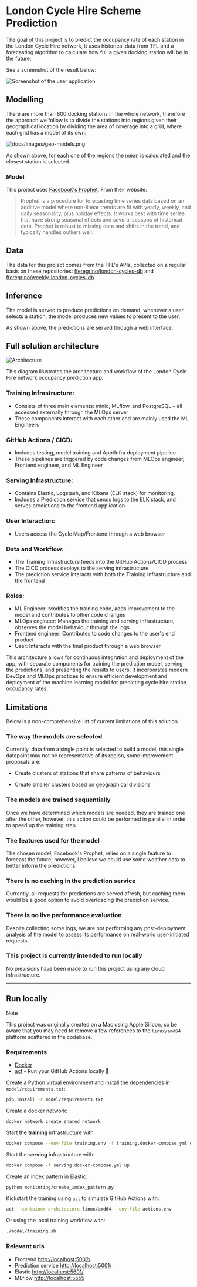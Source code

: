 # London Cycle Hire Scheme Prediction

The goal of this project is to predict the occupancy rate of each station in the London Cycle Hire network, it uses historical data from TFL and a forecasting algorithm to calculate how full a given docking station will be in the future.

See a screenshot of the result below:

![Screenshot of the user application](docs/images/service-screenshot.png)

## Modelling

There are more than 800 docking stations in the whole network, therefore the approach we follow is to divide the stations into regions given their geographical location by dividing the area of coverage into a grid, where each grid has a model of its own:

![docs/images/geo-models.png](docs/images/geo-models.png)

As shown above, for each one of the regions the mean is calculated and the closest station is selected.

### Model

This project uses [Facebook's Prophet](https://facebook.github.io/prophet/). From their website:

 > Prophet is a procedure for forecasting time series data based on an additive model where non-linear trends are fit with yearly, weekly, and daily seasonality, plus holiday effects. It works best with time series that have strong seasonal effects and several seasons of historical data. Prophet is robust to missing data and shifts in the trend, and typically handles outliers well.

## Data

The data for this project comes from the TFL's APIs, collected on a regular basis on these repositories: [fferegrino/london-cycles-db](https://github.com/fferegrino/london-cycles-db) and [fferegrino/weekly-london-cycles-db](https://github.com/fferegrino/weekly-london-cycles-db)

## Inference

The model is served to produce predictions on demand, whenever a user selects a station, the model produces new values to present to the user.

As shown above, the predictions are served through a web interface.

## Full solution architecture

![Architecture](docs/diagrams/architecture.png)

This diagram illustrates the architecture and workflow of the London Cycle Hire network occupancy prediction app.

### Training Infrastructure:
   - Consists of three main elements: minio, MLflow, and PostgreSQL – all accessed externally through the MLOps server
   - These components interact with each other and are mainly used the ML Engineers

### GitHub Actions / CICD:
   - Includes testing, model training and App/Infra deployment pipeline
   - These pipelines are triggered by code changes from MLOps engineer, Frontend engineer, and ML Engineer

### Serving Infrastructure:
   - Contains Elastic, Logstash, and Kibana (ELK stack) for monitoring.
   - Includes a Prediction service that sends logs to the ELK stack, and serves predictions to the frontend application

### User Interaction:
   - Users access the Cycle Map/Frontend through a web browser

### Data and Workflow:
   - The Training Infrastructure feeds into the GitHub Actions/CICD process
   - The CICD process deploys to the serving infrastructure
   - The prediction service interacts with both the Training Infrastructure and the frontend

### Roles:
   - ML Engineer: Modifies the training code, adds improvement to the model and contributes to other code changes
   - MLOps engineer: Manages the training and serving infrastructure, observes the model behaviour through the logs
   - Frontend engineer: Contributes to code changes to the user's end product
   - User: Interacts with the final product through a web browser

This architecture allows for continuous integration and deployment of the app, with separate components for training the prediction model, serving the predictions, and presenting the results to users. It incorporates modern DevOps and MLOps practices to ensure efficient development and deployment of the machine learning model for predicting cycle hire station occupancy rates.

## Limitations

Below is a non-comprehensive list of current limitations of this solution.

### The way the models are selected

Currently, data from a single point is selected to build a model, this single datapoint may not be representative of its region, some improvement proposals are:

 - Create clusters of stations that share patterns of behaviours

 - Create smaller clusters based on geographical divisions

### The models are trained sequentially

Once we have determined which models are needed, they are trained one after the other, however, this action could be performed in parallel in order to speed up the training step.

### The features used for the model

The chosen model, Facebook's Prophet, relies on a single feature to forecast the future; however, I believe we could use some weather data to better inform the predictions.

### There is no caching in the prediction service

Currently, all requests for predictions are served afresh, but caching them would be a good option to avoid overloading the prediction service.

### There is no live performance evaluation

Despite collecting some logs, we are not performing any post-deployment analysis of the model to assess its performance on real-world user-initiated requests.

### This project is currently intended to run locally

No previsions have been made to run this project using any cloud infrastructure.

---

## Run locally

> [!NOTE]
> This project was originally created on a Mac using Apple Silicon, so be aware that you may need to remove a few references to the `linux/amd64` platform scattered in the codebase.

### Requirements

 - [Docker](https://www.docker.com/)
 - [act](https://github.com/nektos/act) - Run your GitHub Actions locally 🚀

Create a Python virtual environment and install the dependencies in `model/requirements.txt`:

```bash
pip install -r model/requirements.txt
```

Create a docker network:

```
docker network create shared_network
```

Start the **training** infrastructure with:

```bash
docker compose --env-file training.env -f training.docker-compose.yml up
```

Start the **serving** infrastructure with:

```bash
docker compose -f serving.docker-compose.yml up
```

Create an index pattern in Elastic:

```bash
python monitoring/create_index_pattern.py
```

Kickstart the training using `act` to simulate GitHub Actions with:

```bash
act --container-architecture linux/amd64 --env-file actions.env
```

Or using the local training workflow with:

```bash
./model/training.sh
```

### Relevant urls

 - Frontend [http://localhost:5002/](http://localhost:5002/)
 - Prediction service [http://localhost:5001/](http://localhost:5001/)
 - Elastic [http://localhost:5601/](http://localhost:5601/)
 - MLflow [http://localhost:5555](http://localhost:5555/)
